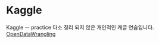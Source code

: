 # Kaggle
Kaggle -- practice
다소 정리 되지 않은 개인적인 캐글 연습입니다.
[OpenDataWrangling](https://github.com/Raziel-JKM/OpenDataWrangling)

